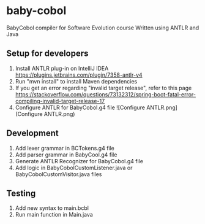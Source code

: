 # baby-cobol
BabyCobol compiler for Software Evolution course
Written using ANTLR and Java

## Setup for developers
1. Install ANTLR plug-in on IntelliJ IDEA https://plugins.jetbrains.com/plugin/7358-antlr-v4
2. Run "mvn install" to install Maven dependencies
3. If you get an error regarding "invalid target release", refer to this page https://stackoverflow.com/questions/73132312/spring-boot-fatal-error-compiling-invalid-target-release-17
4. Configure ANTLR for BabyCobol.g4 file
![Configure ANTLR.png](Configure ANTLR.png)

## Development
1. Add lexer grammar in BCTokens.g4 file
2. Add parser grammar in BabyCool.g4 file
3. Generate ANTLR Recognizer for BabyCobol.g4 file
4. Add logic in BabyCobolCustomListener.java or BabyCobolCustomVisitor.java files

## Testing
1. Add new syntax to main.bcbl
2. Run main function in Main.java